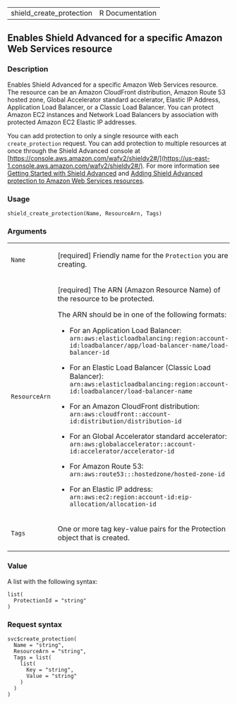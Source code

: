 <table style="width: 100%;">
<tbody>
<tr class="odd">
<td>shield_create_protection</td>
<td style="text-align: right;">R Documentation</td>
</tr>
</tbody>
</table>

## Enables Shield Advanced for a specific Amazon Web Services resource

### Description

Enables Shield Advanced for a specific Amazon Web Services resource. The
resource can be an Amazon CloudFront distribution, Amazon Route 53
hosted zone, Global Accelerator standard accelerator, Elastic IP
Address, Application Load Balancer, or a Classic Load Balancer. You can
protect Amazon EC2 instances and Network Load Balancers by association
with protected Amazon EC2 Elastic IP addresses.

You can add protection to only a single resource with each
`create_protection` request. You can add protection to multiple
resources at once through the Shield Advanced console at
[https://console.aws.amazon.com/wafv2/shieldv2#/](https://us-east-1.console.aws.amazon.com/wafv2/shieldv2#/).
For more information see [Getting Started with Shield
Advanced](https://docs.aws.amazon.com/waf/latest/developerguide/getting-started-ddos.html)
and [Adding Shield Advanced protection to Amazon Web Services
resources](https://docs.aws.amazon.com/waf/latest/developerguide/).

### Usage

    shield_create_protection(Name, ResourceArn, Tags)

### Arguments

<table>
<colgroup>
<col style="width: 35%" />
<col style="width: 65%" />
</colgroup>
<tbody>
<tr class="odd">
<td><code id="shield_create_protection_:_Name">Name</code></td>
<td><p>[required] Friendly name for the <code>Protection</code> you are
creating.</p></td>
</tr>
<tr class="even">
<td><code
id="shield_create_protection_:_ResourceArn">ResourceArn</code></td>
<td><p>[required] The ARN (Amazon Resource Name) of the resource to be
protected.</p>
<p>The ARN should be in one of the following formats:</p>
<ul>
<li><p>For an Application Load Balancer:
<code>arn:aws:elasticloadbalancing:region:account-id:loadbalancer/app/load-balancer-name/load-balancer-id </code></p></li>
<li><p>For an Elastic Load Balancer (Classic Load Balancer):
<code>arn:aws:elasticloadbalancing:region:account-id:loadbalancer/load-balancer-name </code></p></li>
<li><p>For an Amazon CloudFront distribution:
<code>arn:aws:cloudfront::account-id:distribution/distribution-id </code></p></li>
<li><p>For an Global Accelerator standard accelerator:
<code>arn:aws:globalaccelerator::account-id:accelerator/accelerator-id </code></p></li>
<li><p>For Amazon Route 53:
<code>arn:aws:route53:::hostedzone/hosted-zone-id </code></p></li>
<li><p>For an Elastic IP address:
<code>arn:aws:ec2:region:account-id:eip-allocation/allocation-id </code></p></li>
</ul></td>
</tr>
<tr class="odd">
<td><code id="shield_create_protection_:_Tags">Tags</code></td>
<td><p>One or more tag key-value pairs for the Protection object that is
created.</p></td>
</tr>
</tbody>
</table>

### Value

A list with the following syntax:

    list(
      ProtectionId = "string"
    )

### Request syntax

    svc$create_protection(
      Name = "string",
      ResourceArn = "string",
      Tags = list(
        list(
          Key = "string",
          Value = "string"
        )
      )
    )
